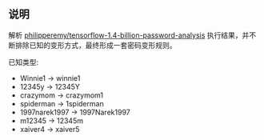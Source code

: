 ## 说明

解析 [philipperemy/tensorflow-1.4-billion-password-analysis](https://github.com/philipperemy/tensorflow-1.4-billion-password-analysis) 执行结果，并不断排除已知的变形方式，最终形成一套密码变形规则。

已知类型:

* Winnie1 -> winnie1
* 12345y -> 12345Y
* crazymom -> crazymom1
* spiderman -> 1spiderman
* 1997narek1997 -> 1997Narek1997
* m12345 -> 12345m
* xaiver4 -> xaiver5
